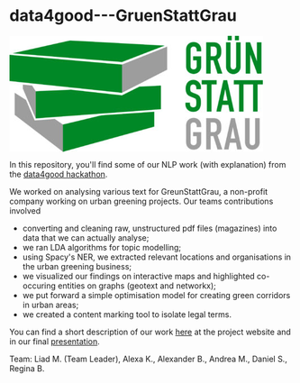 # data4good---GruenStattGrau

<img src="/assets/Gruenstattgrau_Logo.jpg" alt="Gruenstattgrau" align="middle">


In this repository, you'll find some of our NLP work (with explanation) from the <a href = "https://trendydots.com/data4good/" >data4good hackathon</a>. 

We worked on analysing various text for GreunStattGrau, a non-profit company working on urban greening projects. Our teams contributions involved 
<ul><li>
converting and cleaning raw, unstructured pdf files (magazines) into data that we can actually analyse;</li>
    <li>we ran LDA algorithms for topic modelling; </li>
    <li>using Spacy's NER, we extracted relevant locations and organisations in the urban greening business; </li>
        <li>we visualized our findings on interactive maps and highlighted co-occuring entities on graphs (geotext and networkx);
            <li>we put forward a simple optimisation model for creating green corridors in urban areas; </li>
    <li>we created a content marking tool to isolate legal terms.</li>
    </ul>

You can find a short description of our work <a href = "https://trendydots.com/data4good/challenge1.html" >here</a> at the project website and in our final <a href = "/assets/ch1-final-results.pdf" >presentation</a>. 

Team: Liad M. (Team Leader), Alexa K., Alexander B., Andrea M., Daniel S., Regina B. 


